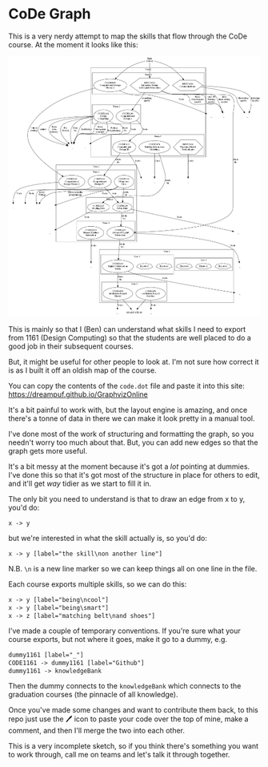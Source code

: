 # CoDe Graph

This is a very nerdy attempt to map the skills that flow through the CoDe course. At the moment it looks like this:

![a very messy diagram of the relationships between courses](map.png)

This is mainly so that I (Ben) can understand what skills I need to export from 1161 (Design Computing) so that the students are well placed to do a good job in their subsequent courses.

But, it might be useful for other people to look at. I'm not sure how correct it is as I built it off an oldish map of the course.

You can copy the contents of the `code.dot` file and paste it into this site: https://dreampuf.github.io/GraphvizOnline

It's a bit painful to work with, but the layout engine is amazing, and once there's a tonne of data in there we can make it look pretty in a manual tool.

I've done most of the work of structuring and formatting the graph, so you needn't worry too much about that. But, you can add new edges so that the graph gets more useful.

It's a bit messy at the moment because it's got a _lot_ pointing at dummies. I've done this so that it's got most of the structure in place for others to edit, and it'll get _way_ tidier as we start to fill it in.

The only bit you need to understand is that to draw an edge from x to y, you'd do:

    x -> y

but we're interested in what the skill actually is, so you'd do:

    x -> y [label="the skill\non another line"]

N.B. `\n` is a new line marker so we can keep things all on one line in the file.

Each course exports multiple skills, so we can do this:

    x -> y [label="being\ncool"]
    x -> y [label="being\smart"]
    x -> z [label="matching belt\nand shoes"]

I've made a couple of temporary conventions. If you're sure what your course exports, but not where it goes, make it go to a dummy, e.g. 

    dummy1161 [label="_"]
    CODE1161 -> dummy1161 [label="Github"]
    dummy1161 -> knowledgeBank

Then the dummy connects to the `knowledgeBank` which connects to the graduation courses (the pinnacle of all knowledge).

Once you've made some changes and want to contribute them back, to this repo just use the 🖊️ icon to paste your code over the top of mine, make a comment, and then I'll merge the two into each other.

This is a very incomplete sketch, so if you think there's something you want to work through, call me on teams and let's talk it through together. 